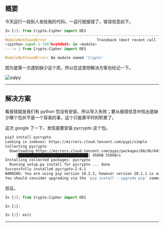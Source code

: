 ## 概要
今天运行一段别人发给我的代码，一运行就报错了，错误信息如下。
```python
In [1]: from Crypto.Cipher import DES                                           
---------------------------------------------------------------------------
ModuleNotFoundError                       Traceback (most recent call last)
<ipython-input-1-7887bce5dbd1> in <module>
----> 1 from Crypto.Cipher import DES

ModuleNotFoundError: No module named 'Crypto'
```
因为是第一次遇到缺少这个库，所以在这里把解决方案也给记一下。

![sqlpy](static/2020-27/sqlpy-crypto.jpg)

---


## 解决方案
看报错就是我们有 python 包没有安装，所以导入失败；要从报错信息中找出是缺少哪个包并不是一个容易的事，这个只能靠平时的积累了。

这次 google 了一下，发现是要安装 pycrypto 这个包。
```bash
pip3 install pycrypto
Looking in indexes: https://mirrors.cloud.tencent.com/pypi/simple
Collecting pycrypto
  Downloading https://mirrors.cloud.tencent.com/pypi/packages/60/db/645aa9af249f059cc3a368b118de33889219e0362141e75d4eaf6f80f163/pycrypto-2.6.1.tar.gz (446kB)
     |████████████████████████████████| 450kB 556kB/s 
Installing collected packages: pycrypto
  Running setup.py install for pycrypto ... done
Successfully installed pycrypto-2.6.1
WARNING: You are using pip version 19.2.3, however version 20.1.1 is available.
You should consider upgrading via the 'pip install --upgrade pip' command.

```
验证。
```python
In [1]: from Crypto.Cipher import DES                                           

In [2]:                                                                         

In [2]: exit
```

---

